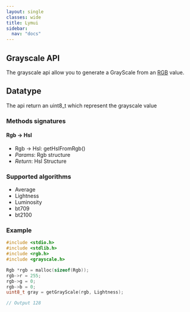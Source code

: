 ```yaml
---
layout: single
classes: wide
title: Lymui
sidebar:
  nav: "docs"
---
```


## Grayscale API

The grayscale api allow you to generate a GrayScale from an [RGB](rgb.md) value.

## Datatype

The api return an uint8_t which represent the grayscale value

### Methods signatures

#### Rgb -> Hsl

- Rgb -> Hsl: getHslFromRgb()
- *Params*: Rgb structure
- *Return*: Hsl Structure

### Supported algorithms

- Average
- Lightness
- Luminosity
- bt709
- bt2100

### Example

```c
#include <stdio.h>
#include <stdlib.h>
#include <rgb.h>
#include <grayscale.h>

Rgb *rgb = malloc(sizeof(Rgb));
rgb->r = 255;
rgb->g = 0;
rgb->b = 0;
uint8_t gray = getGrayScale(rgb, Lightness);

// Output 128
```